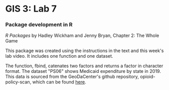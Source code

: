 # GIS 3: Lab 7

### Package development in R
*R Packages* by Hadley Wickham and Jenny Bryan, 
Chapter 2: The Whole Game

This package was created using the instructions in the text and this week's lab video. It includes one function and one dataset. 

The function, fbind, catenates two factors and returns a factor in character format. 
The dataset "PS06" shows Medicaid expenditure by state in 2019. This data is sourced from the GeoDaCenter's github repository, opioid-policy-scan, which can be found [here](https://github.com/GeoDaCenter/opioid-policy-scan/blob/master/data_final/PS06_2019_S.csv).



